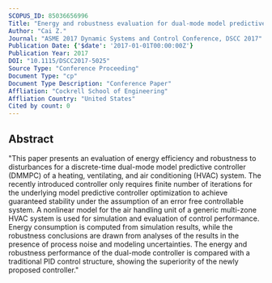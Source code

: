 ```yaml
---
SCOPUS_ID: 85036656996
Title: "Energy and robustness evaluation for dual-mode model predictive control of HVAC systems"
Author: "Cai Z."
Journal: "ASME 2017 Dynamic Systems and Control Conference, DSCC 2017"
Publication Date: {'$date': '2017-01-01T00:00:00Z'}
Publication Year: 2017
DOI: "10.1115/DSCC2017-5025"
Source Type: "Conference Proceeding"
Document Type: "cp"
Document Type Description: "Conference Paper"
Affliation: "Cockrell School of Engineering"
Affliation Country: "United States"
Cited by count: 0
---
```


## Abstract
"This paper presents an evaluation of energy efficiency and robustness to disturbances for a discrete-time dual-mode model predictive controller (DMMPC) of a heating, ventilating, and air conditioning (HVAC) system. The recently introduced controller only requires finite number of iterations for the underlying model predictive controller optimization to achieve guaranteed stability under the assumption of an error free controllable system. A nonlinear model for the air handling unit of a generic multi-zone HVAC system is used for simulation and evaluation of control performance. Energy consumption is computed from simulation results, while the robustness conclusions are drawn from analyses of the results in the presence of process noise and modeling uncertainties. The energy and robustness performance of the dual-mode controller is compared with a traditional PID control structure, showing the superiority of the newly proposed controller."
